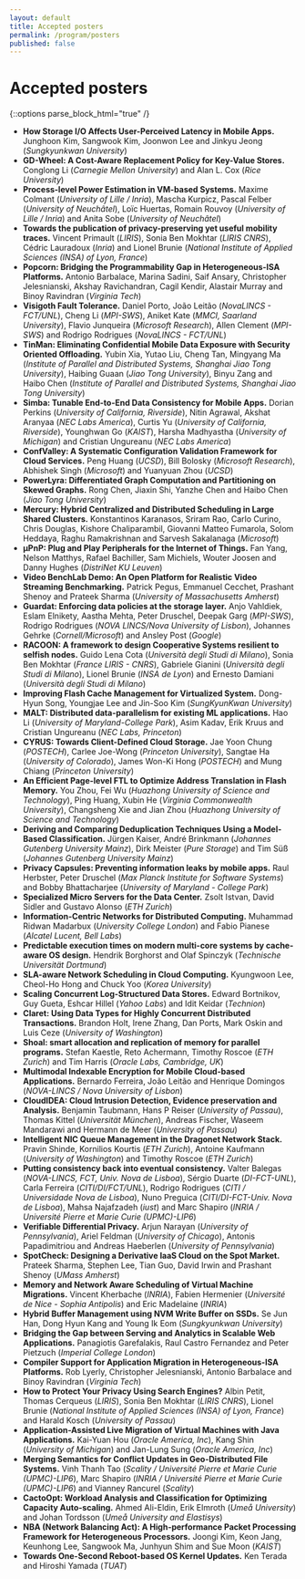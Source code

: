 ```yaml
---
layout: default
title: Accepted posters
permalink: /program/posters
published: false
---
```

# Accepted posters

{::options parse_block_html="true" /}

- **How Storage I/O Affects User-Perceived Latency in Mobile Apps.** Junghoon Kim, Sangwook Kim, Joonwon Lee and Jinkyu Jeong (*Sungkyunkwan University*) 
- **GD-Wheel: A Cost-Aware Replacement Policy for Key-Value Stores.** Conglong Li (*Carnegie Mellon University*) and Alan L. Cox (*Rice University*)
- **Process-level Power Estimation in VM-based Systems.** Maxime Colmant (*University of Lille / Inria*), Mascha Kurpicz, Pascal Felber (*University of Neuchâtel*), Loïc Huertas, Romain Rouvoy (*University of Lille / Inria*) and Anita Sobe (*University of Neuchâtel*)
- **Towards the publication of privacy-preserving yet useful mobility traces.** Vincent Primault (*LIRIS*), Sonia Ben Mokhtar (*LIRIS CNRS*), Cédric Lauradoux (*Inria*) and Lionel Brunie (*National Institute of Applied Sciences (INSA) of Lyon, France*)
- **Popcorn: Bridging the Programmability Gap in Heterogeneous-ISA Platforms.** Antonio Barbalace, Marina Sadini, Saif Ansary, Christopher Jelesnianski, Akshay Ravichandran, Cagil Kendir, Alastair Murray and Binoy Ravindran (*Virginia Tech*)
- **Visigoth Fault Tolerance.** Daniel Porto, João Leitão (*NovaLINCS - FCT/UNL*), Cheng Li (*MPI-SWS*), Aniket Kate (*MMCI, Saarland University*), Flavio Junqueira (*Microsoft Research*), Allen Clement (*MPI-SWS*) and Rodrigo Rodrigues (*NovaLINCS - FCT/UNL*)
- **TinMan: Eliminating Confidential Mobile Data Exposure with Security Oriented Offloading.** Yubin Xia, Yutao Liu, Cheng Tan, Mingyang Ma (*Institute of Parallel and Distributed Systems, Shanghai Jiao Tong University*), Haibing Guaan (*Jiao Tong University*), Binyu Zang and Haibo Chen (*Institute of Parallel and Distributed Systems, Shanghai Jiao Tong University*)
- **Simba: Tunable End-to-End Data Consistency for Mobile Apps.** Dorian Perkins (*University of California, Riverside*), Nitin Agrawal, Akshat Aranyaa (*NEC Labs America*), Curtis Yu (*University of California, Riverside*), Younghwan Go (*KAIST*), Harsha Madhyastha (*University of Michigan*) and Cristian Ungureanu (*NEC Labs America*)
- **ConfValley: A Systematic Configuration Validation Framework for Cloud Services.** Peng Huang (*UCSD*), Bill Bolosky (*Microsoft Research*), Abhishek Singh (*Microsoft*) and Yuanyuan Zhou (*UCSD*)
- **PowerLyra: Differentiated Graph Computation and Partitioning on Skewed Graphs.** Rong Chen, Jiaxin Shi, Yanzhe Chen and Haibo Chen (*Jiao Tong University*)
- **Mercury: Hybrid Centralized and Distributed Scheduling in Large Shared Clusters.** Konstantinos Karanasos, Sriram Rao, Carlo Curino, Chris Douglas, Kishore Chaliparambil, Giovanni Matteo Fumarola, Solom Heddaya, Raghu Ramakrishnan and Sarvesh Sakalanaga (*Microsoft*)
- **μPnP: Plug and Play Peripherals for the Internet of Things.** Fan Yang, Nelson Matthys, Rafael Bachiller, Sam Michiels, Wouter Joosen and Danny Hughes (*DistriNet KU Leuven*)
- **Video BenchLab Demo: An Open Platform for Realistic Video Streaming Benchmarking.** Patrick Pegus, Emmanuel Cecchet, Prashant Shenoy and Prateek Sharma (*University of Massachusetts Amherst*)
- **Guardat: Enforcing data policies at the storage layer.** Anjo Vahldiek, Eslam Elnikety, Aastha Mehta, Peter Druschel, Deepak Garg (*MPI-SWS*), Rodrigo Rodrigues (*NOVA LINCS/Nova University of Lisbon*), Johannes Gehrke (*Cornell/Microsoft*) and Ansley Post (*Google*)
- **RACOON: A framework to design Cooperative Systems resilient to selfish nodes.** Guido Lena Cota (*Università degli Studi di Milano*), Sonia Ben Mokhtar (*France LIRIS - CNRS*), Gabriele Gianini (*Università degli Studi di Milano*), Lionel Brunie (*INSA de Lyon*) and Ernesto Damiani (*Università degli Studi di Milano*)
- **Improving Flash Cache Management for Virtualized System.** Dong-Hyun Song, Youngjae Lee and Jin-Soo Kim (*SungKyunKwan University*)
- **MALT: Distributed data-parallelism for existing ML applications.** Hao Li (*University of Maryland-College Park*), Asim Kadav, Erik Kruus and Cristian Ungureanu (*NEC Labs, Princeton*)
- **CYRUS: Towards Client-Defined Cloud Storage.** Jae Yoon Chung (*POSTECH*), Carlee Joe-Wong (*Princeton University*), Sangtae Ha (*University of Colorado*), James Won-Ki Hong (*POSTECH*) and Mung Chiang (*Princeton University*)
- **An Efficient Page-level FTL to Optimize Address Translation in Flash Memory.** You Zhou, Fei Wu (*Huazhong University of Science and Technology*), Ping Huang, Xubin He (*Virginia Commonwealth University*), Changsheng Xie and Jian Zhou (*Huazhong University of Science and Technology*)
- **Deriving and Comparing Deduplication Techniques Using a Model-Based Classification.** Jürgen Kaiser, André Brinkmann (*Johannes Gutenberg University Mainz*), Dirk Meister (*Pure Storage*) and Tim Süß (*Johannes Gutenberg University Mainz*)
- **Privacy Capsules: Preventing information leaks by mobile apps.** Raul Herbster, Peter Druschel (*Max Planck Institute for Software Systems*) and Bobby Bhattacharjee (*University of Maryland - College Park*)
- **Specialized Micro Servers for the Data Center.** Zsolt Istvan, David Sidler and Gustavo Alonso (*ETH Zurich*)
- **Information-Centric Networks for Distributed Computing.** Muhammad Ridwan Madarbux (*University College London*) and Fabio Pianese (*Alcatel Lucent, Bell Labs*)
- **Predictable execution times on modern multi-core systems by cache-aware OS design.** Hendrik Borghorst and Olaf Spinczyk (*Technische Universität Dortmund*)
- **SLA-aware Network Scheduling in Cloud Computing.** Kyungwoon Lee, Cheol-Ho Hong and Chuck Yoo (*Korea University*)
- **Scaling Concurrent Log-Structured Data Stores.** Edward Bortnikov, Guy Gueta, Eshcar Hillel (*Yahoo Labs*) and Idit Keidar (*Technion*)
- **Claret: Using Data Types for Highly Concurrent Distributed Transactions.** Brandon Holt, Irene Zhang, Dan Ports, Mark Oskin and Luis Ceze (*University of Washington*)
- **Shoal: smart allocation and replication of memory for parallel programs.** Stefan Kaestle, Reto Achermann, Timothy Roscoe (*ETH Zurich*) and Tim Harris (*Oracle Labs, Cambridge, UK*)
- **Multimodal Indexable Encryption for Mobile Cloud-based Applications.** Bernardo Ferreira, João Leitão and Henrique Domingos (*NOVA-LINCS / Nova University of Lisbon*)
- **CloudIDEA: Cloud Intrusion Detection, Evidence preservation and Analysis.** Benjamin Taubmann, Hans P Reiser (*University of Passau*), Thomas Kittel (*Universität München*), Andreas Fischer, Waseem Mandarawi and Hermann de Meer (*University of Passau*)
- **Intelligent NIC Queue Management in the Dragonet Network Stack.** Pravin Shinde, Kornilios Kourtis (*ETH Zurich*), Antoine Kaufmann (*University of Washington*) and Timothy Roscoe (*ETH Zurich*)
- **Putting consistency back into eventual consistency.** Valter Balegas (*NOVA-LINCS, FCT, Univ. Nova de Lisboa*), Sérgio Duarte (*DI-FCT-UNL*), Carla Ferreira (*CITI/DI/FCT/UNL*), Rodrigo Rodrigues (*CITI / Universidade Nova de Lisboa*), Nuno Preguica (*CITI/DI-FCT-Univ. Nova de Lisboa*), Mahsa Najafzadeh (*iust*) and Marc Shapiro (*INRIA / Université Pierre et Marie Curie (*UPMC*)-LIP6*)
- **Verifiable Differential Privacy.** Arjun Narayan (*University of Pennsylvania*), Ariel Feldman (*University of Chicago*), Antonis Papadimitriou and Andreas Haeberlen (*University of Pennsylvania*)
- **SpotCheck: Designing a Derivative IaaS Cloud on the Spot Market.** Prateek Sharma, Stephen Lee, Tian Guo, David Irwin and Prashant Shenoy (*UMass Amherst*)
- **Memory and Network Aware Scheduling of Virtual Machine Migrations.** Vincent Kherbache (*INRIA*), Fabien Hermenier (*Université de Nice - Sophia Antipolis*) and Eric Madelaine (*INRIA*)
- **Hybrid Buffer Management using NVM Write Buffer on SSDs.** Se Jun Han, Dong Hyun Kang and Young Ik Eom (*Sungkyunkwan University*)
- **Bridging the Gap between Serving and Analytics in Scalable Web Applications.** Panagiotis Garefalakis, Raul Castro Fernandez and Peter Pietzuch (*Imperial College London*)
- **Compiler Support for Application Migration in Heterogeneous-ISA Platforms.** Rob Lyerly, Christopher Jelesnianski, Antonio Barbalace and Binoy Ravindran (*Virginia Tech*)
- **How to Protect Your Privacy Using Search Engines?** Albin Petit, Thomas Cerqueus (*LIRIS*), Sonia Ben Mokhtar (*LIRIS CNRS*), Lionel Brunie (*National Institute of Applied Sciences (*INSA*) of Lyon, France*) and Harald Kosch (*University of Passau*)
- **Application-Assisted Live Migration of Virtual Machines with Java Applications.** Kai-Yuan Hou (*Oracle America, Inc*), Kang Shin (*University of Michigan*) and Jan-Lung Sung (*Oracle America, Inc*)
- **Merging Semantics for Conflict Updates in Geo-Distributed File Systems.** Vinh Thanh Tao (*Scality / Université Pierre et Marie Curie (UPMC)-LIP6*), Marc Shapiro (*INRIA / Université Pierre et Marie Curie (UPMC)-LIP6*) and Vianney Rancurel (*Scality*)
- **CactoOpt: Workload Analysis and Classification for Optimizing Capacity Auto-scaling.** Ahmed Ali-Eldin, Erik Elmroth (*Umeå University*) and Johan Tordsson (*Umeå University and Elastisys*)
- **NBA (Network Balancing Act): A High-performance Packet Processing Framework for Heterogeneous Processors.** Joongi Kim, Keon Jang, Keunhong Lee, Sangwook Ma, Junhyun Shim and Sue Moon (*KAIST*)
- **Towards One-Second Reboot-based OS Kernel Updates.** Ken Terada and Hiroshi Yamada (*TUAT*)
